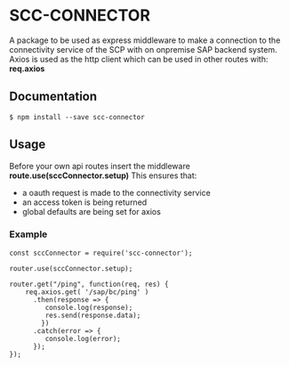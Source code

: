 # SCC-CONNECTOR

A package to be used as express middleware to make a connection to the connectivity service of the SCP with on onpremise SAP backend system.
Axios is used as the http client which can be used in other routes with: **req.axios**

## Documentation

```
$ npm install --save scc-connector
```

## Usage

Before your own api routes insert the middleware **route.use(sccConnector.setup)**
This ensures that:
- a oauth request is made to the connectivity service
- an access token is being returned
- global defaults are being set for axios

### Example
```
const sccConnector = require('scc-connector');

router.use(sccConnector.setup);

router.get("/ping", function(req, res) {
    req.axios.get( '/sap/bc/ping' )
      .then(response => {
         console.log(response);
         res.send(response.data);
        })
      .catch(error => {
         console.log(error);
      });  
});

```


